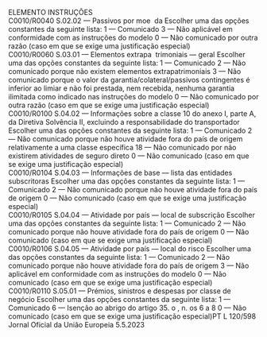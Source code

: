  
ELEMENTO  INSTRUÇÕES  
C0010/R0040  S.02.02 — Passivos por moe ­
da  Escolher uma das opções constantes da seguinte lista: 
1 — Comunicado 
3 — Não aplicável em conformidade com as instruções do modelo 
0 — Não comunicado por outra razão (caso em que se exige uma justificação 
especial)  
C0010/R0060  S.03.01 — Elementos extrapa ­
trimoniais — geral  Escolher uma das opções constantes da seguinte lista: 
1 — Comunicado 
2 — Não comunicado porque não existem elementos extrapatrimoniais 
3 — Não comunicado porque o valor da garantia/colateral/passivos contingentes é 
inferior ao limiar e não foi prestada, nem recebida, nenhuma garantia ilimitada 
como indicado nas instruções do modelo 
0 — Não comunicado por outra razão (caso em que se exige uma justificação 
especial)  
C0010/R0100  S.04.02 — Informações sobre 
a classe 10 do anexo I, parte 
A, da Diretiva Solvência II, 
excluindo a responsabilidade 
do transportador  Escolher uma das opções constantes da seguinte lista: 
1 — Comunicado 
2 — Não comunicado porque não houve atividade fora do país de origem 
relativamente a uma classe específica 
18 — Não comunicado por não existirem atividades de seguro direto 
0 — Não comunicado (caso em que se exige uma justificação especial)  
C0010/R0104  S.04.03 — Informações de 
base — lista das entidades 
subscritoras  Escolher uma das opções constantes da seguinte lista: 
1 — Comunicado 
2 — Não comunicado porque não houve atividade fora do país de origem 
0 — Não comunicado (caso em que se exige uma justificação especial)  
C0010/R0105  S.04.04 — Atividade por país 
— local de subscrição  Escolher uma das opções constantes da seguinte lista: 
1 — Comunicado 
2 — Não comunicado porque não houve atividade fora do país de origem 
0 — Não comunicado (caso em que se exige uma justificação especial)  
C0010/R0106  S.04.05 — Atividade por país 
— local do risco  Escolher uma das opções constantes da seguinte lista: 
1 — Comunicado 
2 — Não comunicado porque não houve atividade fora do país de origem 
3 — Não aplicável em conformidade com as instruções do modelo 
0 — Não comunicado (caso em que se exige uma justificação especial)  
C0010/R0110  S.05.01 — Prémios, sinistros e 
despesas por classe de negócio  Escolher uma das opções constantes da seguinte lista: 
1 — Comunicado 
6 — Isenção ao abrigo do artigo 35.  o , n.  os 6 a 8 
0 — Não comunicado (caso em que se exige uma justificação especial)PT  L 120/598 Jornal Oficial da União Europeia 5.5.2023